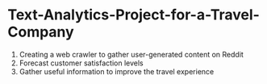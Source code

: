 # Text-Analytics-Project-for-a-Travel-Company

1. Creating a web crawler to gather user-generated content on Reddit
2. Forecast customer satisfaction levels
3. Gather useful information to improve the travel experience



